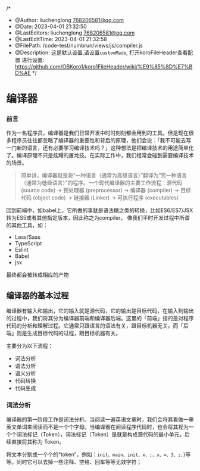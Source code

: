 /*
 * @Author: liuchenglong 768206581@qq.com
 * @Date: 2023-04-01 21:32:50
 * @LastEditors: liuchenglong 768206581@qq.com
 * @LastEditTime: 2023-04-01 21:32:58
 * @FilePath: /code-test/numbrun/views/js/compiler.js
 * @Description: 这是默认设置,请设置`customMade`, 打开koroFileHeader查看配置 进行设置: https://github.com/OBKoro1/koro1FileHeader/wiki/%E9%85%8D%E7%BD%AE
 */
# 编译器

### 前言
作为一名程序员，编译器是我们日常开发中时时刻刻都会用到的工具。但是现在很多程序员往往都忽略了编译器的重要性和背后的原理，他们会说：「我不可能去写一门新的语言，还有必要学习编译技术吗？」这种想法是把编译技术的用途简单化了。编译原理不只是炫耀的屠龙技。在实际工作中，我们经常会碰到需要编译技术的场景。

>简单讲，编译器就是将“一种语言（通常为高级语言）”翻译为“另一种语言（通常为低级语言）”的程序。一个现代编译器的主要工作流程：源代码 (source code) → 预处理器 (preprocessor) → 编译器 (compiler) → 目标代码 (object code) → 链接器 (Linker) → 可执行程序 (executables)

回到前端中，如babel上，它所做的事就是语法糖之类的转换，比如ES6/ES7/JSX转为ES5或者其他指定版本，因此称之为compiler。
像我们平时开发过程中所谓的其他工具，如：
- Less/Saas
- TypeScript
- Eslint
- Babel
- jsx

最终都会被转成相应的产物
  
## 编译器的基本过程

编译器有输入和输出，它的输入就是源代码，它的输出是目标代码，在输入到输出的过程中，我们将其分为编译器前端和编译器后端。这里的「前端」指的是对程序代码的分析和理解过程。它通常只跟语言的语法有关，跟目标机器无关。而「后端」则是生成目标代码的过程，跟目标机器有关。 

主要分为以下流程：
- 词法分析
- 语法分析
- 语义分析
- 代码转换
- 代码生成

### 词法分析

编译器的第一阶段工作是词法分析。当阅读一遍英语文章时，我们会将其看做一串英文单词来阅读而不是一个个字母。当编译器在阅读程序代码时，也会将其视为一个个词法标记（Token），词法标记（Token）是就是构成源代码的最小单元。后续直接将其称为 Token。

将文本分割成一个个的“token”，例如：`init、main、init、x、;、x、=、3、;、}`等等。同时它可以去掉一些注释、空格、回车等等无效字符；
